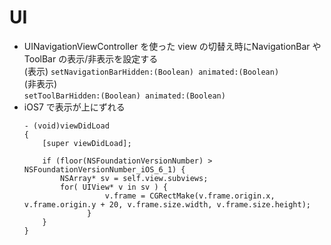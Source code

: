 # UI

* UINavigationViewController を使った view の切替え時にNavigationBar や ToolBar の表示/非表示を設定する  
(表示)
`setNavigationBarHidden:(Boolean) animated:(Boolean)`  
(非表示)  
`setToolBarHidden:(Boolean) animated:(Boolean)`
* iOS7 で表示が上にずれる
  ```
  - (void)viewDidLoad
  {
      [super viewDidLoad];
  
      if (floor(NSFoundationVersionNumber) > NSFoundationVersionNumber_iOS_6_1) {
          NSArray* sv = self.view.subviews;
          for( UIView* v in sv ) {
                    v.frame = CGRectMake(v.frame.origin.x, v.frame.origin.y + 20, v.frame.size.width, v.frame.size.height);
                }
      }
  }
  ```
